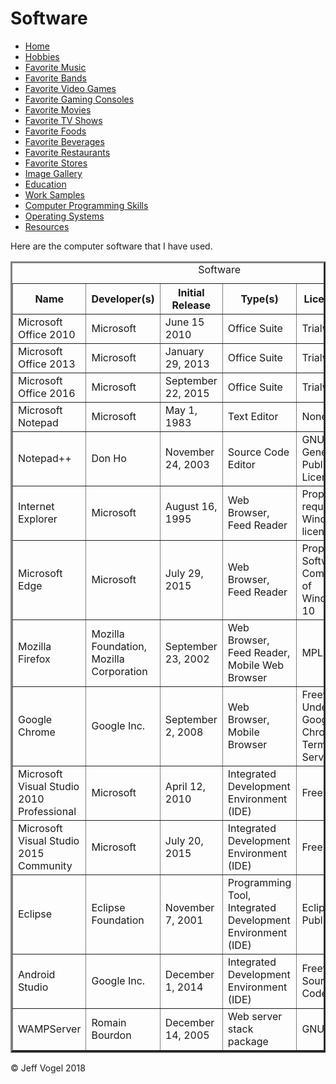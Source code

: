 <head>
		<link href="styles/Website About Me - main.md" rel="stylesheet"/>
	</head>
	<body>
		<div class = "header">
			<h1>Software</h1>
		</div>
		<div class = "nav">
			<ul>
				<li><a href="Website About Me - Main.md">Home</a></li>
				<li><a href="Website About Me - Hobbies.md">Hobbies</a></li>
				<li><a href="Website About Me - Favorite Music.md">Favorite Music</a></li>
				<li><a href="Website About Me - Favorite Bands.md">Favorite Bands</a></li>
				<li><a href="Website About Me - Favorite Video Games.md">Favorite Video Games</a></li>
				<li><a href="Website About Me - Favorite Gaming Consoles.md">Favorite Gaming Consoles</a></li>
				<li><a href="Website About Me - Favorite Movies.md">Favorite Movies</a></li>
				<li><a href="Website About Me - Favorite TV Shows.md">Favorite TV Shows</a></li>
				<li><a href="Website About Me - Favorite Foods.md">Favorite Foods</a></li>
				<li><a href="Website About Me - Favorite Beverages.md">Favorite Beverages</a></li>
				<li><a href="Website About Me - Favorite Restaurants.md">Favorite Restaurants</a></li>
				<li><a href="Website About Me - Favorite Stores.md">Favorite Stores</a></li>
				<li><a href="Website About Me - Image Gallery.md">Image Gallery</a></li>
				<li><a href="Website About Me - Education.md">Education</a></li>
				<li><a href="Website About Me - Work Samples.md">Work Samples</a></li>
				<li><a href="Website About Me - Computer Programming Skills.md">Computer Programming Skills</a></li>
				<li><a href="Website About Me - Operating Systems.md">Operating Systems</a></li>
				<li><a href="Website About Me - Resources.md">Resources</a></li>
			</ul>
		</div>
		<div class = "content">
			<p>Here are the computer software that I have used.</p>
			<div>
				<table border = "3">
					<caption>Software</caption>
					<tr>
						<th>Name</th>
						<th>Developer(s)</th>
						<th>Initial Release</th>
						<th>Type(s)</th>
						<th>License(s)</th>
						<th>Resource Number(s)</th>
					</tr>
					<tr>
						<td>Microsoft Office 2010</td>
						<td>Microsoft</td>
						<td>June 15 2010</td>
						<td>Office Suite</td>
						<td>Trialware</td>
						<td><a href="Website About Me - Resources.md">1</a></td>
					</tr>
					<tr>
						<td>Microsoft Office 2013</td>
						<td>Microsoft</td>
						<td>January 29, 2013</td>
						<td>Office Suite</td>
						<td>Trialware</td>
						<td><a href="Website About Me - Resources.md">2</a></td>
					</tr>
					<tr>
						<td>Microsoft Office 2016</td>
						<td>Microsoft</td>
						<td>September 22, 2015</td>
						<td>Office Suite</td>
						<td>Trialware</td>
						<td><a href="Website About Me - Resources.md">3</a></td>
					</tr>
					<tr>
						<td>Microsoft Notepad</td>
						<td>Microsoft</td>
						<td>May 1, 1983</td>
						<td>Text Editor</td>
						<td>None</td>
						<td><a href="Website About Me - Resources.md">4</a></td>
					</tr>
					<tr>
						<td>Notepad++</td>
						<td>Don Ho</td>
						<td>November 24, 2003</td>
						<td>Source Code Editor</td>
						<td>GNU General Public License</td>
						<td><a href="Website About Me - Resources.md">5</a></td>
					</tr>
					<tr>
						<td>Internet Explorer</td>
						<td>Microsoft</td>
						<td>August 16, 1995</td>
						<td>Web Browser, Feed Reader</td>
						<td>Proprietary, requires a Windows license</td>
						<td><a href="Website About Me - Resources.md">6</a></td>
					</tr>
					<tr>
						<td>Microsoft Edge</td>
						<td>Microsoft</td>
						<td>July 29, 2015</td>
						<td>Web Browser, Feed Reader</td>
						<td>Proprietary Software, A Component of Windows 10</td>
						<td><a href="Website About Me - Resources.md">7</a></td>
					</tr>
					<tr>
						<td>Mozilla Firefox</td>
						<td>Mozilla Foundation, Mozilla Corporation</td>
						<td>September 23, 2002</td>
						<td>Web Browser, Feed Reader, Mobile Web Browser</td>
						<td>MPL 2.0</td>
						<td><a href="Website About Me - Resources.md">8</a></td>
					</tr>
					<tr>
						<td>Google Chrome</td>
						<td>Google Inc.</td>
						<td>September 2, 2008</td>
						<td>Web Browser, Mobile Browser</td>
						<td>Freeware Under Google Chrome Terms of Service</td>
						<td><a href="Website About Me - Resources.md">9</a></td>
					</tr>
					<tr>
						<td>Microsoft Visual Studio 2010 Professional</td>
						<td>Microsoft</td>
						<td>April 12, 2010</td>
						<td>Integrated Development Environment (IDE)</td>
						<td>Freemium</td>
						<td><a href="Website About Me - Resources.md">10</a></td>
					</tr>
					<tr>
						<td>Microsoft Visual Studio 2015 Community</td>
						<td>Microsoft</td>
						<td>July 20, 2015</td>
						<td>Integrated Development Environment (IDE)</td>
						<td>Freemium</td>
						<td><a href="Website About Me - Resources.md">10</a></td>
					</tr>
					<tr>
						<td>Eclipse</td>
						<td>Eclipse Foundation</td>
						<td>November 7, 2001</td>
						<td>Programming Tool, Integrated Development Environment (IDE)</td>
						<td>Eclipse Public</td>
						<td><a href="Website About Me - Resources.md">11</a></td>
					</tr>
					<tr>
						<td>Android Studio</td>
						<td>Google Inc.</td>
						<td>December 1, 2014</td>
						<td>Integrated Development Environment (IDE)</td>
						<td>Freeware, Source Code</td>
						<td><a href="Website About Me - Resources.md">12</a></td>
					</tr>
					<tr>
						<td>WAMPServer</td>
						<td>Romain Bourdon</td>
						<td>December 14, 2005</td>
						<td>Web server stack package</td>
						<td>GNU GPL</td>
						<td><a href="Website About Me - Resources.md">13</a>, <a href="Website About Me - Resources.md">14</a></td>
					</tr>
				</table>
			</div>
		</div>
		<div class = "footer">
			<p>&copy; Jeff Vogel 2018</p>
		</div>
	</body>
